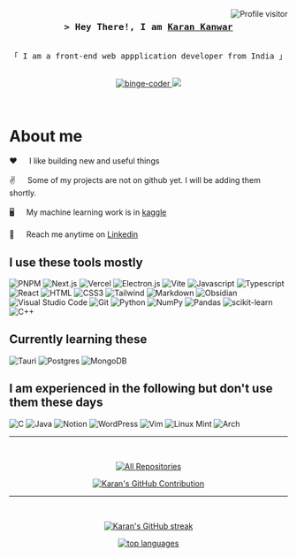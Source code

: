 <!-- 
<h2 align="center">
  Welcome to Al Siam World!
  <img src="https://media.giphy.com/media/hvRJCLFzcasrR4ia7z/giphy.gif" width="28">
</h2> -->


<!-- 
<p align="center">
  <a href="https://github.com/binge-coder"><img src="https://readme-typing-svg.herokuapp.com/?lines=Self%20Taught%20Programmer;Front%20End%20Developer;1.5%2B%20years%20of%20coding%20experience;Always%20learning%20new%20things&center=true&width=380&height=45"></a>
</p>
 -->


<a href="https://komarev.com/ghpvc/?username=binge-coder">
  <img align="right" src="https://komarev.com/ghpvc/?username=binge-coder&label=Visitors&color=0e75b6&style=flat" alt="Profile visitor" />
</a>


<!-- [![wakatime](https://wakatime.com/badge/user/eebb3dd8-d9b2-40de-9b88-6fd6cac99dbc.svg)](https://wakatime.com/@eebb3dd8-d9b2-40de-9b88-6fd6cac99dbc) -->

<!-- Intro  -->
<h3 align="center">
        <samp>&gt; Hey There!, I am
                <b><a target="_blank" href="https://binge-coder.com">Karan Kanwar</a></b>
        </samp>
</h3>


<p align="center"> 
  <samp>
<!--     <a href="https://www.google.com/search?q=Karan+Kanwar">「 Google Me 」</a> -->
    <br>
    「 I am a front-end web appplication developer from India 」
    <br>
    <br>
  </samp>
</p>

<p align="center">
 <!-- <a href="https://binge-coder.com" target="blank">
  <img src="https://img.shields.io/badge/Website-DC143C?style=for-the-badge&logo=medium&logoColor=white" alt="binge-coder" />
 </a> -->
 <a href="https://www.linkedin.com/in/karan-kanwar-72726322b/" target="_blank">
  <img src="https://img.shields.io/badge/LinkedIn-0077B5?style=for-the-badge&logo=linkedin&logoColor=white" alt="binge-coder"/>
 </a>
  <!-- <a href="https://dev.to/binge-coder" target="_blank">
  <img src="https://img.shields.io/badge/dev.to-0A0A0A?style=for-the-badge&logo=dev.to&logoColor=white" alt="binge-coder" />
 </a> -->
 <a href="https://twitter.com/kanwarxkaran" target="_blank">
  <img src="https://img.shields.io/badge/Twitter-1DA1F2?style=for-the-badge&logo=twitter&logoColor=white" />
 </a>
 <!-- <a href="https://instagram.com/binge-coder.dev" target="_blank">
  <img src="https://img.shields.io/badge/Instagram-fe4164?style=for-the-badge&logo=instagram&logoColor=white" alt="binge-coder" />
 </a>  -->
 <!-- <a href="https://facebook.com/binge-coder.dev" target="_blank">
  <img src="https://img.shields.io/badge/Facebook-20BEFF?&style=for-the-badge&logo=facebook&logoColor=white" alt="binge-coder"  />
  </a>  -->
</p>
<br />

<!-- About Section -->
 # About me
 
<p>
 <!-- <img align="right" width="350" src="/assets/programmer.gif" alt="Coding gif" /> -->
  
 ❤️ &emsp; I like building new and useful things<br/><br/>
 ✌️ &emsp; Some of my projects are not on github yet. I will be adding them shortly. <br/><br/>
 🖥️ &emsp; My machine learning work is in [kaggle](https://www.kaggle.com/karankanwar1205) <br/><br/>
 📧 &emsp; Reach me anytime on [Linkedin](https://www.linkedin.com/in/karan-kanwar-72726322b/)
 <!-- 💬 &emsp; Ask me about anything [here](https://github.com/binge-coder/binge-coder/issues) -->

</p>

## I use these tools mostly
<!-- ![React Native](https://img.shields.io/badge/React_Native-20232A?style=for-the-badge&logo=react&logoColor=61DAFB) -->
<!-- ![Nodejs](https://img.shields.io/badge/Nodejs-3C873A?style=for-the-badge&labelColor=black&logo=node.js&logoColor=3C873A) -->
<!-- ![Express.js](https://img.shields.io/badge/Express.js-000000?style=for-the-badge&logo=express&logoColor=white) -->
<!-- ![MongoDB](https://img.shields.io/badge/MongoDB-4EA94B?style=for-the-badge&logo=mongodb&logoColor=white) -->
<!-- ![SASS Badge](https://img.shields.io/badge/Sass-CC6699?style=for-the-badge&logo=sass&logoColor=white) -->
<!-- ![Ant-Design](https://img.shields.io/badge/AntDesign-0170FE?style=for-the-badge&logo=antdesign&logoColor=white) -->
<!-- ![Bootstrap](https://img.shields.io/badge/Bootstrap-563D7C?style=for-the-badge&logo=bootstrap&logoColor=white) -->
<!-- ![Strapi](https://img.shields.io/badge/strapi-2E7EEA?style=for-the-badge&logo=strapi&logoColor=white) -->
<!-- ![Redux](https://img.shields.io/badge/Redux-593D88?style=for-the-badge&logo=redux&logoColor=white) -->
<!-- ![React Query](https://img.shields.io/badge/-React_Query-FF4154?style=for-the-badge&logo=react%20query&logoColor=white) -->
![PNPM](https://img.shields.io/badge/pnpm-%234a4a4a.svg?style=for-the-badge&logo=pnpm&logoColor=f69220)
![Next.js](https://img.shields.io/badge/next.js-000000?style=for-the-badge&logo=nextdotjs&logoColor=white)
![Vercel](https://img.shields.io/badge/vercel-%23000000.svg?style=for-the-badge&logo=vercel&logoColor=white)
![Electron.js](https://img.shields.io/badge/Electron-191970?style=for-the-badge&logo=Electron&logoColor=white)
![Vite](https://img.shields.io/badge/vite-%23646CFF.svg?style=for-the-badge&logo=vite&logoColor=white)
![Javascript](https://img.shields.io/badge/Javascript-F0DB4F?style=for-the-badge&labelColor=black&logo=javascript&logoColor=F0DB4F)
![Typescript](https://img.shields.io/badge/Typescript-007acc?style=for-the-badge&labelColor=black&logo=typescript&logoColor=007acc)
![React](https://img.shields.io/badge/-React-61DBFB?style=for-the-badge&labelColor=black&logo=react&logoColor=61DBFB)
![HTML](https://img.shields.io/badge/HTML5-E34F26?style=for-the-badge&logo=html5&logoColor=white)
![CSS3](https://img.shields.io/badge/CSS3-1572B6?style=for-the-badge&logo=css3&logoColor=white)
![Tailwind](https://img.shields.io/badge/Tailwind_CSS-092749?style=for-the-badge&logo=tailwindcss&logoColor=06B6D4&labelColor=000000)
![Markdown](https://img.shields.io/badge/Markdown-000000?style=for-the-badge&logo=markdown&logoColor=white)
![Obsidian](https://img.shields.io/badge/Obsidian-%23483699.svg?style=for-the-badge&logo=obsidian&logoColor=white)
![Visual Studio Code](https://img.shields.io/badge/Visual%20Studio%20Code-0078d7.svg?style=for-the-badge&logo=visual-studio-code&logoColor=white)
![Git](https://img.shields.io/badge/Git-F05032?style=for-the-badge&logo=git&logoColor=white)
![Python](https://img.shields.io/badge/python-3670A0?style=for-the-badge&logo=python&logoColor=ffdd54)
![NumPy](https://img.shields.io/badge/numpy-%23013243.svg?style=for-the-badge&logo=numpy&logoColor=white)
![Pandas](https://img.shields.io/badge/pandas-%23150458.svg?style=for-the-badge&logo=pandas&logoColor=white)
![scikit-learn](https://img.shields.io/badge/scikit--learn-%23F7931E.svg?style=for-the-badge&logo=scikit-learn&logoColor=white)
![C++](https://img.shields.io/badge/c++-%2300599C.svg?style=for-the-badge&logo=c%2B%2B&logoColor=white)

## Currently learning these
![Tauri](https://img.shields.io/badge/tauri-%2324C8DB.svg?style=for-the-badge&logo=tauri&logoColor=%23FFFFFF) 
![Postgres](https://img.shields.io/badge/postgres-%23316192.svg?style=for-the-badge&logo=postgresql&logoColor=white)
![MongoDB](https://img.shields.io/badge/MongoDB-%234ea94b.svg?style=for-the-badge&logo=mongodb&logoColor=white)

## I am experienced in the following but don't use them these days
![C](https://img.shields.io/badge/c-%2300599C.svg?style=for-the-badge&logo=c&logoColor=white)
![Java](https://img.shields.io/badge/java-%23ED8B00.svg?style=for-the-badge&logo=openjdk&logoColor=white)
![Notion](https://img.shields.io/badge/Notion-%23000000.svg?style=for-the-badge&logo=notion&logoColor=white)
![WordPress](https://img.shields.io/badge/WordPress-%23117AC9.svg?style=for-the-badge&logo=WordPress&logoColor=white)
![Vim](https://img.shields.io/badge/VIM-%2311AB00.svg?style=for-the-badge&logo=vim&logoColor=white)
![Linux Mint](https://img.shields.io/badge/Linux%20Mint-87CF3E?style=for-the-badge&logo=Linux%20Mint&logoColor=white)
![Arch](https://img.shields.io/badge/Arch%20Linux-1793D1?logo=arch-linux&logoColor=fff&style=for-the-badge)

<!-- ## Top Open Source -
[![Web Projects](https://github-readme-stats.vercel.app/api/pin/?username=binge-coder&repo=web-projects&border_color=7F3FBF&bg_color=0D1117&title_color=C9D1D9&text_color=8B949E&icon_color=7F3FBF)](https://github.com/binge-coder/web-projects)
[![Al Folio](https://github-readme-stats.vercel.app/api/pin/?username=binge-coder&repo=al-folio&border_color=7F3FBF&bg_color=0D1117&title_color=C9D1D9&text_color=8B949E&icon_color=7F3FBF)](https://github.com/binge-coder/al-folio)
[![Al Siam Readme](https://github-readme-stats.vercel.app/api/pin/?username=binge-coder&repo=binge-coder&border_color=7F3FBF&bg_color=0D1117&title_color=C9D1D9&text_color=8B949E&icon_color=7F3FBF)](https://github.com/binge-coder/binge-coder)
[![Al Siam Teminal](https://github-readme-stats.vercel.app/api/pin/?username=binge-coder&repo=binge-coder.github.io&border_color=7F3FBF&bg_color=0D1117&title_color=C9D1D9&text_color=8B949E&icon_color=7F3FBF)](https://github.com/binge-coder/binge-coder.github.io) -->

<hr/>
<br/>
<p align="center">
  <a href="https://github.com/binge-coder?tab=repositories" target="_blank"><img alt="All Repositories" title="All Repositories" src="https://img.shields.io/badge/-All%20Repos-2962FF?style=for-the-badge&logo=koding&logoColor=white"/></a>
</p>

<p align="center">
  <a href="https://github.com/binge-coder">
    <img src="https://github-profile-summary-cards.vercel.app/api/cards/profile-details?username=binge-coder&theme=dracula" alt="Karan's GitHub Contribution"/>
  </a>
</p>
<hr/>
<br>


<p align="center">
  <a href="https://github.com/binge-coder">
    <img src="https://github-readme-streak-stats.herokuapp.com/?user=binge-coder&theme=dracula" alt="Karan's GitHub streak"/>
  </a>
</p>

<!-- 
<p align="center">
  <a href="https://github.com/binge-coder">
    <img src="https://github-readme-stats.vercel.app/api?username=binge-coder&show_icons=true&theme=dracula" alt="Karan's GitHub stats"/>
  </a>
</p>
-->

<p align="center">
  <a href="https://github.com/binge-coder">
    <img src="https://github-readme-stats.vercel.app/api/top-langs?username=binge-coder&count_private=true&show_icons=true&theme=dracula" alt="top languages"/>
  </a>
</p>

<!-- 
![Karan's Graph](https://github-readme-activity-graph.cyclic.app/graph?username=binge-coder&custom_title=Al%20Siam's%20GitHub%20Activity%20Graph&bg_color=0D1117&color=7F3FBF&line=7F3FBF&point=7F3FBF&area_color=FFFFFF&title_color=FFFFFF&area=true) -->
